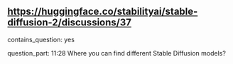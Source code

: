## https://huggingface.co/stabilityai/stable-diffusion-2/discussions/37

contains_question: yes

question_part: 11:28 Where you can find different Stable Diffusion models?